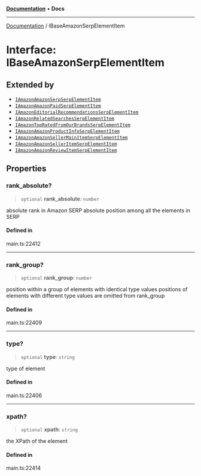 [**Documentation**](../README.md) • **Docs**

***

[Documentation](../globals.md) / IBaseAmazonSerpElementItem

# Interface: IBaseAmazonSerpElementItem

## Extended by

- [`IAmazonAmazonSerpSerpElementItem`](IAmazonAmazonSerpSerpElementItem.md)
- [`IAmazonAmazonPaidSerpElementItem`](IAmazonAmazonPaidSerpElementItem.md)
- [`IAmazonEditorialRecommendationsSerpElementItem`](IAmazonEditorialRecommendationsSerpElementItem.md)
- [`IAmazonRelatedSearchesSerpElementItem`](IAmazonRelatedSearchesSerpElementItem.md)
- [`IAmazonTopRatedFromOurBrandsSerpElementItem`](IAmazonTopRatedFromOurBrandsSerpElementItem.md)
- [`IAmazonAmazonProductInfoSerpElementItem`](IAmazonAmazonProductInfoSerpElementItem.md)
- [`IAmazonAmazonSellerMainItemSerpElementItem`](IAmazonAmazonSellerMainItemSerpElementItem.md)
- [`IAmazonAmazonSellerItemSerpElementItem`](IAmazonAmazonSellerItemSerpElementItem.md)
- [`IAmazonAmazonReviewItemSerpElementItem`](IAmazonAmazonReviewItemSerpElementItem.md)

## Properties

### rank\_absolute?

> `optional` **rank\_absolute**: `number`

absolute rank in Amazon SERP
absolute position among all the elements in SERP

#### Defined in

main.ts:22412

***

### rank\_group?

> `optional` **rank\_group**: `number`

position within a group of elements with identical type values
positions of elements with different type values are omitted from rank_group

#### Defined in

main.ts:22409

***

### type?

> `optional` **type**: `string`

type of element

#### Defined in

main.ts:22406

***

### xpath?

> `optional` **xpath**: `string`

the XPath of the element

#### Defined in

main.ts:22414
